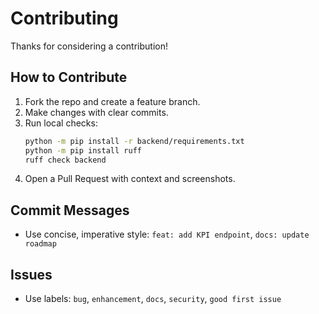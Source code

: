 # Contributing

Thanks for considering a contribution!

## How to Contribute
1. Fork the repo and create a feature branch.
2. Make changes with clear commits.
3. Run local checks:
   ```bash
   python -m pip install -r backend/requirements.txt
   python -m pip install ruff
   ruff check backend
   ```
4. Open a Pull Request with context and screenshots.

## Commit Messages
- Use concise, imperative style: `feat: add KPI endpoint`, `docs: update roadmap`

## Issues
- Use labels: `bug`, `enhancement`, `docs`, `security`, `good first issue`
